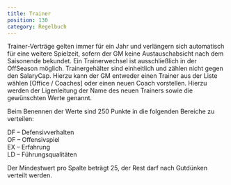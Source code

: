 ```yaml
---
title: Trainer
position: 130
category: Regelbuch
---
```


Trainer-Verträge gelten immer für ein Jahr und verlängern sich automatisch für eine weitere Spielzeit, sofern der GM keine Austauschabsicht nach dem Saisonende bekundet. Ein Trainerwechsel ist ausschließlich in der OffSeason möglich.
Trainergehälter sind einheitlich und zählen nicht gegen den SalaryCap. Hierzu kann der GM entweder einen Trainer aus der Liste wählen [Office / Coaches] oder einen neuen Coach vorstellen.
Hierzu werden der Ligenleitung der Name des neuen Trainers sowie die gewünschten Werte genannt.

Beim Benennen der Werte sind 250 Punkte in die folgenden Bereiche zu verteilen:

DF – Defensivverhalten  
OF – Offensivspiel  
EX – Erfahrung  
LD – Führungsqualitäten 

Der Mindestwert pro Spalte beträgt 25, der Rest darf nach Gutdünken verteilt werden.
